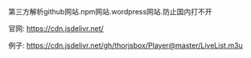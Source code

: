 第三方解析github网站.npm网站.wordpress网站.防止国内打不开

官网:
https://cdn.jsdelivr.net/

例子:
https://cdn.jsdelivr.net/gh/thorjsbox/Player@master/LiveList.m3u
